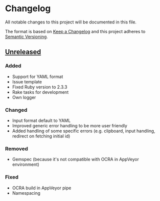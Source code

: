 # Changelog
All notable changes to this project will be documented in this file.

The format is based on [Keep a Changelog](https://keepachangelog.com/en/1.0.0/)
and this project adheres to [Semantic Versioning](https://semver.org/spec/v2.0.0.html).

## [Unreleased]

### Added
- Support for YAML format
- Issue template
- Fixed Ruby version to 2.3.3
- Rake tasks for development
- Own logger

### Changed
- Input format default to YAML
- Improved generic error handling to be more user friendly
- Added handling of some specific errors (e.g. clipboard, input handling, redirect on fetching initial id)

### Removed
- Gemspec (because it's not compatible with OCRA in AppVeyor environment)

### Fixed
- OCRA build in AppVeyor pipe
- Namespacing

[Unreleased]: https://github.com/thisismydesign/poe-sniper/compare/v0.4.2...HEAD
